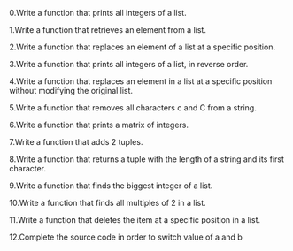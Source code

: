 0.Write a function that prints all integers of a list.

1.Write a function that retrieves an element from a list.

2.Write a function that replaces an element of a list at a specific position.

3.Write a function that prints all integers of a list, in reverse order.

4.Write a function that replaces an element in a list at a specific position without modifying the original list.

5.Write a function that removes all characters c and C from a string.

6.Write a function that prints a matrix of integers.

7.Write a function that adds 2 tuples.

8.Write a function that returns a tuple with the length of a string and its first character.

9.Write a function that finds the biggest integer of a list.

10.Write a function that finds all multiples of 2 in a list.

11.Write a function that deletes the item at a specific position in a list.

12.Complete the source code in order to switch value of a and b
